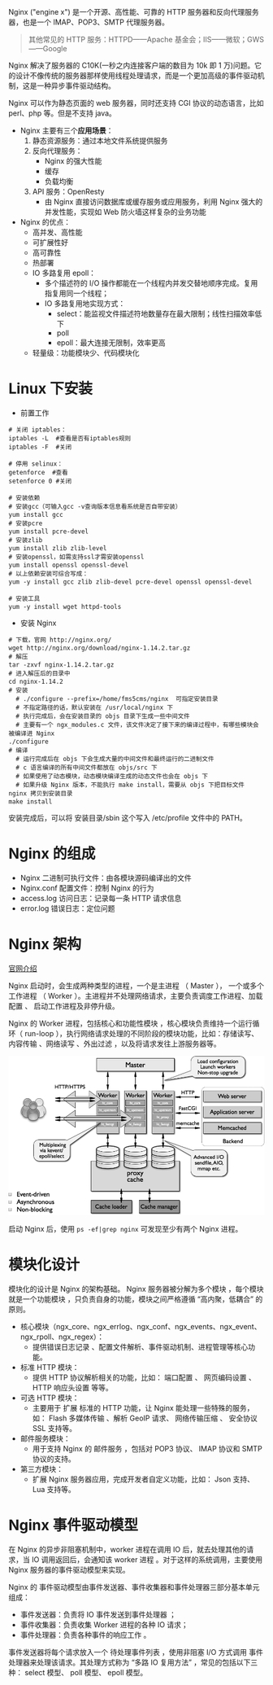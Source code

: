 Nginx ("engine x") 是一个开源、高性能、可靠的 HTTP 服务器和反向代理服务器，也是一个 IMAP、POP3、SMTP 代理服务器。

> 其他常见的 HTTP 服务：HTTPD——Apache 基金会；IIS——微软；GWS——Google

Nginx 解决了服务器的 C10K(一秒之内连接客户端的数目为 10k 即 1 万)问题。它的设计不像传统的服务器那样使用线程处理请求，而是一个更加高级的事件驱动机制，这是一种异步事件驱动结构。

Nginx 可以作为静态页面的 web 服务器，同时还支持 CGI 协议的动态语言，比如 perl、php 等。但是不支持 java。

- Nginx 主要有三个**应用场景**：
  1. 静态资源服务：通过本地文件系统提供服务
  2. 反向代理服务：
     - Nginx 的强大性能
     - 缓存
     - 负载均衡
  3. API 服务：OpenResty
     - 由 Nginx 直接访问数据库或缓存服务或应用服务，利用 Nginx 强大的并发性能，实现如 Web 防火墙这样复杂的业务功能
- Nginx 的优点：
  - 高并发、高性能
  - 可扩展性好
  - 高可靠性
  - 热部署
  - IO 多路复用 epoll：
    - 多个描述符的 I/O 操作都能在一个线程内并发交替地顺序完成。复用指复用同一个线程；
    - IO 多路复用地实现方式：
      - select：能监视文件描述符地数量存在最大限制；线性扫描效率低下
      - poll
      - epoll：最大连接无限制，效率更高
  - 轻量级：功能模块少、代码模块化

# Linux 下安装

- 前置工作

```shell
# 关闭 iptables：
iptables -L  #查看是否有iptables规则
iptables -F  #关闭

# 停用 selinux：
getenforce  #查看
setenforce 0 #关闭

# 安装依赖
# 安装gcc（可输入gcc -v查询版本信息看系统是否自带安装）
yum install gcc
# 安装pcre
yum install pcre-devel
# 安装zlib
yum install zlib zlib-level
# 安装openssl，如需支持ssl才需安装openssl
yum install openssl openssl-devel
# 以上依赖安装可综合写成：
yum -y install gcc zlib zlib-devel pcre-devel openssl openssl-devel

# 安装工具
yum -y install wget httpd-tools
```

- 安装 Nginx

```shell
# 下载，官网 http://nginx.org/
wget http://nginx.org/download/nginx-1.14.2.tar.gz
# 解压
tar -zxvf nginx-1.14.2.tar.gz
# 进入解压后的目录中
cd nginx-1.14.2
# 安装
  # ./configure --prefix=/home/fms5cms/nginx  可指定安装目录
  # 不指定路径的话，默认安装在 /usr/local/nginx 下
  # 执行完成后，会在安装目录的 objs 目录下生成一些中间文件
  # 主要有一个 ngx_modules.c 文件，该文件决定了接下来的编译过程中，有哪些模块会被编译进 Nginx
./configure
# 编译
  # 运行完成后在 objs 下会生成大量的中间文件和最终运行的二进制文件
  # c 语言编译的所有中间文件都放在 objs/src 下
  # 如果使用了动态模块，动态模块编译生成的动态文件也会在 objs 下
  # 如果升级 Nginx 版本，不能执行 make install，需要从 objs 下把目标文件 nginx 拷贝到安装目录
make install
```

安装完成后，可以将 安装目录/sbin 这个写入 /etc/profile 文件中的 PATH。

# Nginx 的组成

- Nginx 二进制可执行文件：由各模块源码编译出的文件
- Nginx.conf 配置文件：控制 Nginx 的行为
- access.log 访问日志：记录每一条 HTTP 请求信息
- error.log 错误日志：定位问题

# Nginx 架构

[官网介绍](http://www.aosabook.org/en/nginx.html)

Nginx 启动时，会生成两种类型的进程，一个是主进程 （ Master ）， 一个或多个工作进程 （ Worker ）。主进程并不处理网络请求，主要负责调度工作进程、加载配置 、 启动工作进程及非停升级。

Nginx 的 Worker 进程，包括核心和功能性模块 ，核心模块负责维持一个运行循环（ run-loop ），执行网络请求处理的不同阶段的模块功能，比如：存储读写、内容传输 、网络读写 、外出过滤 ，以及将请求发往上游服务器等。

![](../../images/Nginx-architecture.png)

启动 Nginx 后，使用 `ps -ef|grep nginx` 可发现至少有两个 Nginx 进程。

# 模块化设计

模块化的设计是 Nginx 的架构基础。 Nginx 服务器被分解为多个模块 ，每个模块就是一个功能模块 ，只负责自身的功能，模块之间严格遵循 “高内聚，低耦合” 的原则。

- 核心模块（ngx_core、ngx_errlog、ngx_conf、ngx_events、ngx_event、ngx_rpoll、ngx_regex）：
  - 提供错误日志记录 、配置文件解析、事件驱动机制、进程管理等核心功能。
- 标准 HTTP 模块：
  - 提供 HTTP 协议解析相关的功能，比如： 端口配置 、 网页编码设置 、 HTTP 响应头设置 等等。
- 可选 HTTP 模块：
  - 主要用于 扩展 标准的 HTTP 功能，让 Nginx 能处理一些特殊的服务，如： Flash 多媒体传输 、解析 GeoIP 请求、 网络传输压缩 、 安全协议 SSL 支持等。
- 邮件服务模块：
  - 用于支持 Nginx 的 邮件服务 ，包括对 POP3 协议、 IMAP 协议和 SMTP 协议的支持。
- 第三方模块：
  - 扩展 Nginx 服务器应用，完成开发者自定义功能，比如： Json 支持、 Lua 支持等。

# Nginx 事件驱动模型

在 Nginx 的异步非阻塞机制中，worker 进程在调用 IO 后，就去处理其他的请求，当 IO 调用返回后，会通知该 worker 进程 。对于这样的系统调用，主要使用 Nginx 服务器的事件驱动模型来实现。

Nginx 的 事件驱动模型由事件发送器、事件收集器和事件处理器三部分基本单元组成：

- 事件发送器：负责将 IO 事件发送到事件处理器 ；
- 事件收集器：负责收集 Worker 进程的各种 IO 请求；
- 事件处理器：负责各种事件的响应工作 。

事件发送器将每个请求放入一个 待处理事件列表 ，使用非阻塞 I/O 方式调用 事件处理器来处理该请求。其处理方式称为 “多路 IO 复用方法” ，常见的包括以下三种： select 模型、 poll 模型、 epoll 模型。
